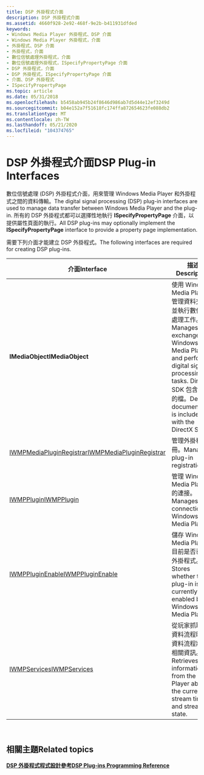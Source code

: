 ```yaml
---
title: DSP 外掛程式介面
description: DSP 外掛程式介面
ms.assetid: 4660f928-2e92-468f-9e2b-b411931dfded
keywords:
- Windows Media Player 外掛程式、DSP 介面
- Windows Media Player 外掛程式，介面
- 外掛程式、DSP 介面
- 外掛程式，介面
- 數位信號處理外掛程式，介面
- 數位信號處理外掛程式，ISpecifyPropertyPage 介面
- DSP 外掛程式，介面
- DSP 外掛程式，ISpecifyPropertyPage 介面
- 介面、DSP 外掛程式
- ISpecifyPropertyPage
ms.topic: article
ms.date: 05/31/2018
ms.openlocfilehash: b5458ab945b24f8646d986ab7d5d44e12ef3249d
ms.sourcegitcommit: b04e152a7f51618fc174ffa872654623fe088db2
ms.translationtype: MT
ms.contentlocale: zh-TW
ms.lasthandoff: 05/21/2020
ms.locfileid: "104374765"
---
```

# <a name="dsp-plug-in-interfaces"></a><span data-ttu-id="1095e-113">DSP 外掛程式介面</span><span class="sxs-lookup"><span data-stu-id="1095e-113">DSP Plug-in Interfaces</span></span>

<span data-ttu-id="1095e-114">數位信號處理 (DSP) 外掛程式介面，用來管理 Windows Media Player 和外掛程式之間的資料傳輸。</span><span class="sxs-lookup"><span data-stu-id="1095e-114">The digital signal processing (DSP) plug-in interfaces are used to manage data transfer between Windows Media Player and the plug-in.</span></span> <span data-ttu-id="1095e-115">所有的 DSP 外掛程式都可以選擇性地執行 **ISpecifyPropertyPage** 介面，以提供屬性頁面的執行。</span><span class="sxs-lookup"><span data-stu-id="1095e-115">All DSP plug-ins may optionally implement the **ISpecifyPropertyPage** interface to provide a property page implementation.</span></span>

<span data-ttu-id="1095e-116">需要下列介面才能建立 DSP 外掛程式。</span><span class="sxs-lookup"><span data-stu-id="1095e-116">The following interfaces are required for creating DSP plug-ins.</span></span>



| <span data-ttu-id="1095e-117">介面</span><span class="sxs-lookup"><span data-stu-id="1095e-117">Interface</span></span>                                                | <span data-ttu-id="1095e-118">描述</span><span class="sxs-lookup"><span data-stu-id="1095e-118">Description</span></span>                                                                                                                                            |
|----------------------------------------------------------|--------------------------------------------------------------------------------------------------------------------------------------------------------|
| <span data-ttu-id="1095e-119">**IMediaObject**</span><span class="sxs-lookup"><span data-stu-id="1095e-119">**IMediaObject**</span></span>                                         | <span data-ttu-id="1095e-120">使用 Windows Media Player 管理資料交換，並執行數位信號處理工作。</span><span class="sxs-lookup"><span data-stu-id="1095e-120">Manages data exchange with Windows Media Player and performs digital signal processing tasks.</span></span> <span data-ttu-id="1095e-121">DirectX SDK 包含詳細的檔。</span><span class="sxs-lookup"><span data-stu-id="1095e-121">Detailed documentation is included with the DirectX SDK.</span></span> |
| [<span data-ttu-id="1095e-122">IWMPMediaPluginRegistrar</span><span class="sxs-lookup"><span data-stu-id="1095e-122">IWMPMediaPluginRegistrar</span></span>](/previous-versions/windows/desktop/api/wmpservices/nn-wmpservices-iwmpmediapluginregistrar) | <span data-ttu-id="1095e-123">管理外掛程式註冊。</span><span class="sxs-lookup"><span data-stu-id="1095e-123">Manages plug-in registration.</span></span>                                                                                                                          |
| [<span data-ttu-id="1095e-124">IWMPPlugin</span><span class="sxs-lookup"><span data-stu-id="1095e-124">IWMPPlugin</span></span>](/previous-versions/windows/desktop/api/wmpservices/nn-wmpservices-iwmpplugin)                             | <span data-ttu-id="1095e-125">管理 Windows Media Player 的連接。</span><span class="sxs-lookup"><span data-stu-id="1095e-125">Manages the connection to Windows Media Player.</span></span>                                                                                                        |
| [<span data-ttu-id="1095e-126">IWMPPluginEnable</span><span class="sxs-lookup"><span data-stu-id="1095e-126">IWMPPluginEnable</span></span>](/previous-versions/windows/desktop/api/wmpservices/nn-wmpservices-iwmppluginenable)                 | <span data-ttu-id="1095e-127">儲存 Windows Media Player 目前是否已啟用外掛程式。</span><span class="sxs-lookup"><span data-stu-id="1095e-127">Stores whether the plug-in is currently enabled by Windows Media Player.</span></span>                                                                               |
| [<span data-ttu-id="1095e-128">IWMPServices</span><span class="sxs-lookup"><span data-stu-id="1095e-128">IWMPServices</span></span>](/previous-versions/windows/desktop/api/wmpservices/nn-wmpservices-iwmpservices)                         | <span data-ttu-id="1095e-129">從玩家抓取目前資料流程時間和資料流程狀態的相關資訊。</span><span class="sxs-lookup"><span data-stu-id="1095e-129">Retrieves information from the Player about the current stream time and stream state.</span></span>                                                                  |



 

## <a name="related-topics"></a><span data-ttu-id="1095e-130">相關主題</span><span class="sxs-lookup"><span data-stu-id="1095e-130">Related topics</span></span>

<dl> <dt>

[<span data-ttu-id="1095e-131">**DSP 外掛程式程式設計參考**</span><span class="sxs-lookup"><span data-stu-id="1095e-131">**DSP Plug-ins Programming Reference**</span></span>](dsp-plug-ins-programming-reference.md)
</dt> </dl>

 

 




